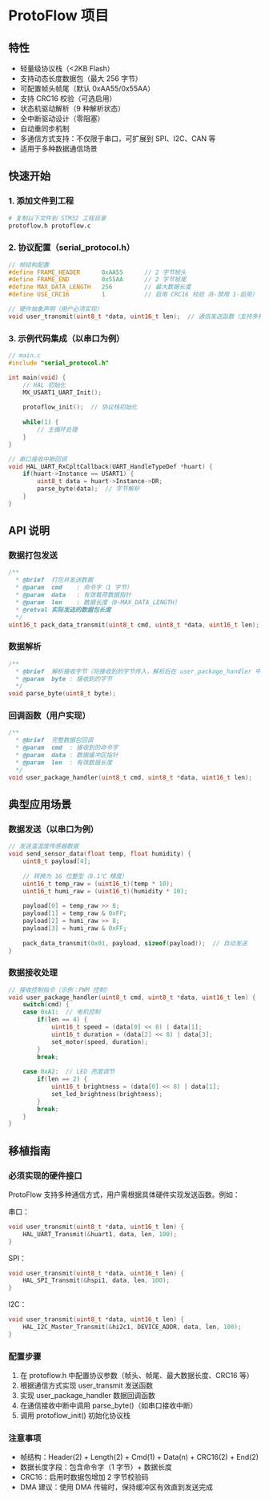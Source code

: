 # ProtoFlow 项目

## 特性
- 轻量级协议栈（<2KB Flash）
- 支持动态长度数据包（最大 256 字节）
- 可配置帧头帧尾（默认 0xAA55/0x55AA）
- 支持 CRC16 校验（可选启用）
- 状态机驱动解析（9 种解析状态）
- 全中断驱动设计（零阻塞）
- 自动重同步机制
- 多通信方式支持：不仅限于串口，可扩展到 SPI、I2C、CAN 等
- 适用于多种数据通信场景

## 快速开始

### 1. 添加文件到工程
```bash
# 复制以下文件到 STM32 工程目录
protoflow.h protoflow.c
```

### 2. 协议配置（serial_protocol.h）
```c
// 帧结构配置
#define FRAME_HEADER      0xAA55      // 2 字节帧头
#define FRAME_END         0x55AA      // 2 字节帧尾
#define MAX_DATA_LENGTH   256         // 最大数据长度
#define USE_CRC16         1           // 启用 CRC16 校验（0-禁用 1-启用）

// 硬件抽象声明（用户必须实现）
void user_transmit(uint8_t *data, uint16_t len);  // 通信发送函数（支持多种通信方式）
```

### 3. 示例代码集成（以串口为例）
```c
// main.c
#include "serial_protocol.h"

int main(void) {
    // HAL 初始化
    MX_USART1_UART_Init();
    
    protoflow_init();  // 协议栈初始化
    
    while(1) {
        // 主循环处理
    }
}

// 串口接收中断回调
void HAL_UART_RxCpltCallback(UART_HandleTypeDef *huart) {
    if(huart->Instance == USART1) {
        uint8_t data = huart->Instance->DR;
        parse_byte(data);  // 字节解析
    }
}
```

## API 说明

### 数据打包发送
```c
/**
  * @brief  打包并发送数据
  * @param  cmd    : 命令字（1 字节）
  * @param  data   : 有效载荷数据指针
  * @param  len    : 数据长度（0~MAX_DATA_LENGTH）
  * @retval 实际发送的数据包长度
  */
uint16_t pack_data_transmit(uint8_t cmd, uint8_t *data, uint16_t len);
```

### 数据解析
```c
/**
  * @brief  解析接收字节（将接收到的字节传入，解析后在 user_package_handler 中使用数据包）
  * @param  byte : 接收到的字节
  */
void parse_byte(uint8_t byte);
```

### 回调函数（用户实现）
```c
/**
  * @brief  完整数据包回调
  * @param  cmd  : 接收到的命令字
  * @param  data : 数据缓冲区指针
  * @param  len  : 有效数据长度
  */
void user_package_handler(uint8_t cmd, uint8_t *data, uint16_t len);
```

## 典型应用场景

### 数据发送（以串口为例）
```c
// 发送温湿度传感器数据
void send_sensor_data(float temp, float humidity) {
    uint8_t payload[4];
    
    // 转换为 16 位整型（0.1℃ 精度）
    uint16_t temp_raw = (uint16_t)(temp * 10);
    uint16_t humi_raw = (uint16_t)(humidity * 10);
    
    payload[0] = temp_raw >> 8;
    payload[1] = temp_raw & 0xFF;
    payload[2] = humi_raw >> 8;
    payload[3] = humi_raw & 0xFF;
    
    pack_data_transmit(0x01, payload, sizeof(payload));  // 自动发送
}
```

### 数据接收处理
```c
// 接收控制指令（示例：PWM 控制）
void user_package_handler(uint8_t cmd, uint8_t *data, uint16_t len) {
    switch(cmd) {
    case 0xA1:  // 电机控制
        if(len == 4) {
            uint16_t speed = (data[0] << 8) | data[1];
            uint16_t duration = (data[2] << 8) | data[3];
            set_motor(speed, duration);
        }
        break;
        
    case 0xA2:  // LED 亮度调节
        if(len == 2) {
            uint16_t brightness = (data[0] << 8) | data[1];
            set_led_brightness(brightness);
        }
        break;
    }
}
```

## 移植指南

### 必须实现的硬件接口
ProtoFlow 支持多种通信方式，用户需根据具体硬件实现发送函数。例如：

串口：
```c
void user_transmit(uint8_t *data, uint16_t len) {
    HAL_UART_Transmit(&huart1, data, len, 100);
}
```

SPI：
```c
void user_transmit(uint8_t *data, uint16_t len) {
    HAL_SPI_Transmit(&hspi1, data, len, 100);
}
```

I2C：
```c
void user_transmit(uint8_t *data, uint16_t len) {
    HAL_I2C_Master_Transmit(&hi2c1, DEVICE_ADDR, data, len, 100);
}
```

### 配置步骤
1. 在 protoflow.h 中配置协议参数（帧头、帧尾、最大数据长度、CRC16 等）
2. 根据通信方式实现 user_transmit 发送函数
3. 实现 user_package_handler 数据回调函数
4. 在通信接收中断中调用 parse_byte()（如串口接收中断）
5. 调用 protoflow_init() 初始化协议栈

### 注意事项
- 帧结构：Header(2) + Length(2) + Cmd(1) + Data(n) + CRC16(2) + End(2)
- 数据长度字段：包含命令字（1 字节）+ 数据长度
- CRC16：启用时数据包增加 2 字节校验码
- DMA 建议：使用 DMA 传输时，保持缓冲区有效直到发送完成
